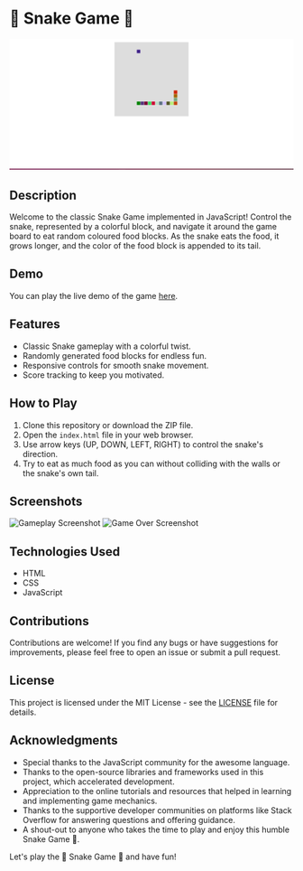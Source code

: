 # 🐍 Snake Game 🍎

![Snake Game Screenshot](snake_game_screenshot.png)

## Description

Welcome to the classic Snake Game implemented in JavaScript! Control the snake, represented by a colorful block, and navigate it around the game board to eat random coloured food blocks. As the snake eats the food, it grows longer, and the color of the food block is appended to its tail.

## Demo

You can play the live demo of the game [here](https://your-demo-link).

## Features

- Classic Snake gameplay with a colorful twist.
- Randomly generated food blocks for endless fun.
- Responsive controls for smooth snake movement.
- Score tracking to keep you motivated.

## How to Play

1. Clone this repository or download the ZIP file.
2. Open the `index.html` file in your web browser.
3. Use arrow keys (UP, DOWN, LEFT, RIGHT) to control the snake's direction.
4. Try to eat as much food as you can without colliding with the walls or the snake's own tail.

## Screenshots

![Gameplay Screenshot](screenshots/gameplay.png)
![Game Over Screenshot](screenshots/game_over.png)

## Technologies Used

- HTML
- CSS
- JavaScript

## Contributions

Contributions are welcome! If you find any bugs or have suggestions for improvements, please feel free to open an issue or submit a pull request.

## License

This project is licensed under the MIT License - see the [LICENSE](LICENSE) file for details.

## Acknowledgments

- Special thanks to the JavaScript community for the awesome language.
- Thanks to the open-source libraries and frameworks used in this project, which accelerated development.
- Appreciation to the online tutorials and resources that helped in learning and implementing game mechanics.
- Thanks to the supportive developer communities on platforms like Stack Overflow for answering questions and offering guidance.
- A shout-out to anyone who takes the time to play and enjoy this humble Snake Game 🐍.

Let's play the 🐍 Snake Game 🍎 and have fun!

